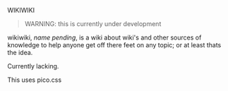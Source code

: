 WIKIWIKI

> WARNING: this is currently under development

wikiwiki, <i>name pending</i>, is a wiki about wiki's and other sources of
knowledge to help anyone get off there feet on any topic; or at least thats the
idea.

Currently lacking.

This uses pico.css
